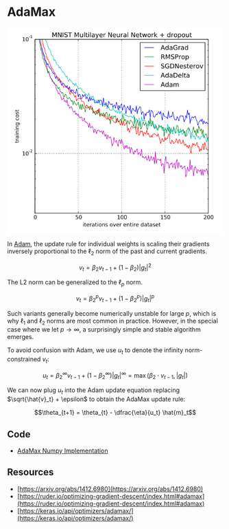 # AdaMax

![AdaMax Example](doc/adamax_example.PNG)

In [Adam](https://ml-explained.com/blog/adam-explained), the update rule for individual weights is scaling their gradients inversely proportional to the $\ell_2$ norm of the past and current gradients.

$$v_t = \beta_2 v_{t-1} + (1 - \beta_2) |g_t|^2$$

The L2 norm can be generalized to the $\ell_p$ norm.

$$v_t = \beta_2^p v_{t-1} + (1 - \beta_2^p) |g_t|^p$$

Such variants generally become numerically unstable for large $p$, which is why $\ell_1$ and $\ell_2$ norms are most common in practice. However, in the special case where we let $p \rightarrow \infty$, a surprisingly simple and stable algorithm emerges.

To avoid confusion with Adam, we use $u_t$ to denote the infinity norm-constrained $v_t$:

$$
u_t = \beta_2^\infty v_{t-1} + (1 - \beta_2^\infty) |g_t|^\infty
= \max(\beta_2 \cdot v_{t-1}, |g_t|)
$$

We can now plug $u_t$ into the Adam update equation replacing $\sqrt{\hat{v}_t} + \epsilon$ to obtain the AdaMax update rule:

$$\theta_{t+1} = \theta_{t} - \dfrac{\eta}{u_t} \hat{m}_t$$

## Code

- [AdaMax Numpy Implementation](code/adamax.py)

## Resources

- [https://arxiv.org/abs/1412.6980](https://arxiv.org/abs/1412.6980)
- [https://ruder.io/optimizing-gradient-descent/index.html#adamax](https://ruder.io/optimizing-gradient-descent/index.html#adamax)
- [https://keras.io/api/optimizers/adamax/](https://keras.io/api/optimizers/adamax/)
